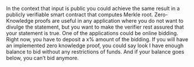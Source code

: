 In the context that input is public you could achieve the same result in a publicly verifiable smart contract that computes Merkle root. Zero-Knowledge proofs are useful in any application where you do not want to divulge the statement, but you want to make the verifier rest assured that your statement is true. One of the applications could be online bidding. Right now, you have to deposit a x% amount of the bidding. If you will have an implemented zero knowledge proof, you could say look I have enough balance to bid without any restrictions of funds. And if your balance goes below, you can’t bid anymore.